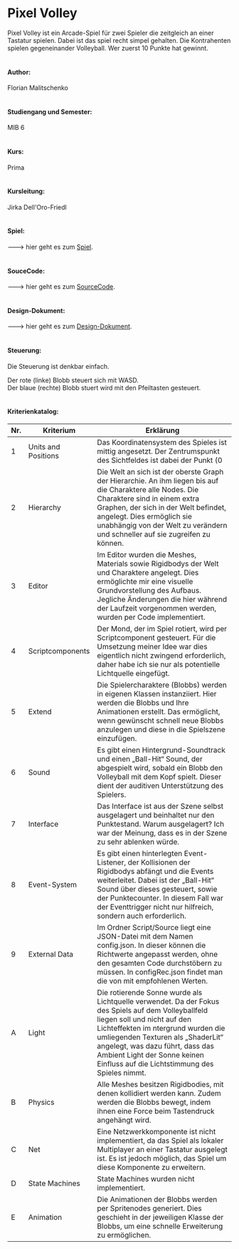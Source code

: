 # Pixel Volley

Pixel Volley ist ein Arcade-Spiel für zwei Spieler die zeitgleich an einer Tastatur spielen. Dabei ist das spiel recht simpel gehalten. Die Kontrahenten spielen gegeneinander Volleyball. Wer zuerst 10 Punkte hat gewinnt. <br>
<br>

#### Author:
Florian Malitschenko<br>
<br>

#### Studiengang und Semester:
MIB 6<br>
<br>

#### Kurs:
Prima<br>
<br>

#### Kursleitung:
Jirka Dell'Oro-Friedl<br>
<br>

#### Spiel:
---> hier geht es zum [Spiel](https://swampowl.github.io/PRIMA/PixelVolley/index.html).<br>
<br>

#### SouceCode:
---> hier geht es zum [SourceCode](https://github.com/Swampowl/PRIMA/tree/master/PixelVolley/Script/Source).<br>
<br>

#### Design-Dokument:
---> hier geht es zum [Design-Dokument](https://swampowl.github.io/PRIMA/PixelVolley/Design_Document_Malitschenko.pdf).<br>
<br>

#### Steuerung:
Die Steuerung ist denkbar einfach. 

Der rote (linke) Blobb steuert sich mit WASD.<br>
Der blaue (rechte) Blobb stuert wird mit den Pfeiltasten gesteuert.<br>
<br>

#### Kriterienkatalog:


| Nr. | Kriterium  | Erklärung  |
|-----|---|---|
| 1   | Units and Positions |  Das Koordinatensystem des Spieles ist mittig angesetzt. Der Zentrumspunkt des Sichtfeldes ist dabei der Punkt (0|0|0) im Koordinatensystem. 1 beschreibt einen Meter. Die Blobbs sind somit 0,75 Meter groß. |
| 2   | Hierarchy           |  Die Welt an sich ist der oberste Graph der Hierarchie. An ihm liegen bis auf die Charaktere alle Nodes. Die Charaktere sind in einem extra Graphen, der sich in der Welt befindet, angelegt. Dies ermöglich sie unabhängig von der Welt zu verändern und schneller auf sie zugreifen zu können. |
| 3   | Editor              | Im Editor wurden die Meshes, Materials sowie Rigidbodys der Welt und Charaktere angelegt. Dies ermöglichte mir eine visuelle Grundvorstellung des Aufbaus. Jegliche Änderungen die hier während der Laufzeit vorgenommen werden, wurden per Code implementiert.   |
| 4   | Scriptcomponents    | Der Mond, der im Spiel rotiert, wird per Scriptcomponent gesteuert. Für die Umsetzung meiner Idee war dies eigentlich nicht zwingend erforderlich, daher habe ich sie nur als potentielle Lichtquelle eingefügt.  |
| 5   | Extend              | Die Spielercharaktere (Blobbs) werden in eigenen Klassen instanziiert. Hier werden die Blobbs und Ihre Animationen erstellt. Das ermöglicht, wenn gewünscht schnell neue Blobbs anzulegen und diese in die Spielszene einzufügen.  |
| 6   | Sound               | Es gibt einen Hintergrund-Soundtrack und einen „Ball-Hit“ Sound, der abgespielt wird, sobald ein Blobb den Volleyball mit dem Kopf spielt. Dieser dient der auditiven Unterstützung des Spielers.  |
| 7   | Interface           | Das Interface ist aus der Szene selbst ausgelagert und beinhaltet nur den Punktestand. Warum ausgelagert? Ich war der Meinung, dass es in der Szene zu sehr ablenken würde.  |
| 8   | Event-System        |  Es gibt einen hinterlegten Event-Listener, der Kollisionen der Rigidbodys abfängt und die Events weiterleitet. Dabei ist der „Ball-Hit“ Sound über dieses gesteuert, sowie der Punktecounter. In diesem Fall war der Eventtrigger nicht nur hilfreich, sondern auch erforderlich. |
| 9   | External Data       |  Im Ordner Script/Source liegt eine JSON-Datei mit dem Namen config.json. In dieser können die Richtwerte angepasst werden, ohne den gesamten Code durchstöbern zu müssen. In configRec.json findet man die von mit empfohlenen Werten. |
| A   | Light               | Die rotierende Sonne wurde als Lichtquelle verwendet. Da der Fokus des Spiels auf dem Volleyballfeld liegen soll und nicht auf den Lichteffekten im ntergrund wurden die umliegenden Texturen als „ShaderLit“ angelegt, was dazu führt, dass das Ambient Light der Sonne keinen Einfluss auf die Lichtstimmung des Spieles nimmt.|
| B   | Physics             |  Alle Meshes besitzen Rigidbodies, mit denen kollidiert werden kann.  Zudem werden die Blobbs bewegt, indem ihnen eine Force beim Tastendruck angehängt wird. |
| C   | Net                 |  Eine Netzwerkkomponente ist nicht implementiert, da das Spiel als lokaler Multiplayer an einer Tastatur ausgelegt ist. Es ist jedoch möglich, das Spiel um diese Komponente zu erweitern. |
| D   | State Machines      |  State Machines wurden nicht implementiert. |
| E   | Animation           |  Die Animationen der Blobbs werden per Spritenodes generiert. Dies geschieht in der jeweiligen Klasse der Blobbs, um eine schnelle Erweiterung zu ermöglichen. |

